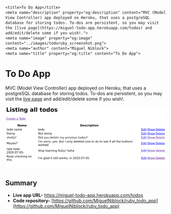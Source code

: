     <title>To Do App</title>
    <meta name="description" property="og:description" content="MVC (Model View Controller) app deployed on Heroku, that uses a postgreSQL database for storing todos. To-dos are persistent, so you may visit the [live page](https://miguel-todo-app.herokuapp.com/todos) and add/edit/delete some if you wish!.">
    <meta name="image" property="og:image" content="../images/todoruby_screenshot.png">
    <meta name="author" content="Miguel Niblock">
    <meta name="title" property="og:title" content="To Do App">
# To Do App

MVC (Model View Controller) app deployed on Heroku, that uses a postgreSQL database for storing todos. To-dos are persistent, so you may visit the [live page](https://miguel-todo-app.herokuapp.com/todos) and add/edit/delete some if you wish!.

<span class="image main"><img src="../images/todoruby_screenshot.png" alt="banner" /></span>

## Summary

- **Live app URL-** https://miguel-todo-app.herokuapp.com/todos
- **Code repository-** [https://github.com/MiguelNiblock/ruby_todo_app](https://github.com/MiguelNiblock/ruby_todo_app)

